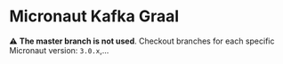 # Micronaut Kafka Graal #

:warning: **The master branch is not used**. Checkout branches for each specific Micronaut version: `3.0.x`,...
